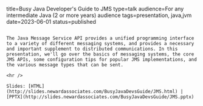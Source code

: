 title=Busy Java Developer's Guide to JMS
type=talk
audience=For any intermediate Java (2 or more years) audience
tags=presentation, java,jvm
date=2023-06-01
status=published
~~~~~~

The Java Message Service API provides a unified programming interface to a variety of different messaging systems, and provides a necessary and important supplement to distributed communications. In this presentation, we'll go over the basics of messaging systems, the core JMS APIs, some configuration tips for popular JMS implementations, and the various message types that can be sent.
    
<hr />

Slides: [HTML](http://slides.newardassociates.com/BusyJavaDevsGuide/JMS.html) | [PPTX](http://slides.newardassociates.com/BusyJavaDevsGuide/JMS.pptx)

